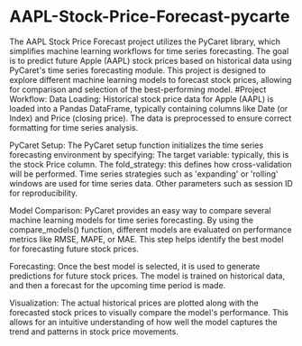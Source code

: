 # AAPL-Stock-Price-Forecast-pycarte
The AAPL Stock Price Forecast project utilizes the PyCaret library, which simplifies machine learning workflows for time series forecasting. The goal is to predict future Apple (AAPL) stock prices based on historical data using PyCaret's time series forecasting module. This project is designed to explore different machine learning models to forecast stock prices, allowing for comparison and selection of the best-performing model.
#Project Workflow:
Data Loading: Historical stock price data for Apple (AAPL) is loaded into a Pandas DataFrame, typically containing columns like Date (or Index) and Price (closing price). The data is preprocessed to ensure correct formatting for time series analysis.

PyCaret Setup: The PyCaret setup function initializes the time series forecasting environment by specifying:
The target variable: typically, this is the stock Price column.
The fold_strategy: this defines how cross-validation will be performed. Time series strategies such as 'expanding' or 'rolling' windows are used for time series data.
    Other parameters such as session ID for reproducibility.

Model Comparison: PyCaret provides an easy way to compare several machine learning models for time series forecasting. By using the compare_models() function, different models are evaluated on performance metrics like RMSE, MAPE, or MAE. This step helps identify the best model for forecasting future stock prices.

Forecasting: Once the best model is selected, it is used to generate predictions for future stock prices. The model is trained on historical data, and then a forecast for the upcoming time period is made.

Visualization: The actual historical prices are plotted along with the forecasted stock prices to visually compare the model's performance. This allows for an intuitive understanding of how well the model captures the trend and patterns in stock price movements.
